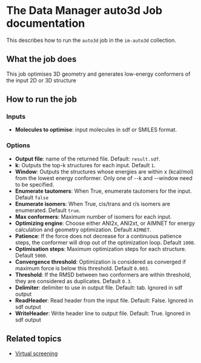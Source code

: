 # The Data Manager auto3d Job documentation

This describes how to run the `auto3d` job in the `im-auto3d` collection.

## What the job does

This job optimises 3D geometry and generates low-energy conformers of the input 2D or 3D structure


## How to run the job

### Inputs

* **Molecules to optimise**: input molecules in sdf or SMILES format.

### Options
* **Output file**: name of the returned file. Default: `result.sdf`.
* **k**: Outputs the top-k structures for each input. Default `1`.
* **Window**: Outputs the structures whose energies are within x (kcal/mol) from the lowest energy conformer. Only one of --k and --window need to be specified.
* **Enumerate tautomers**: When True, enumerate tautomers for the input. Default `false`
* **Enumerate isomers**: When True, cis/trans and r/s isomers are enumerated. Default `true`.
* **Max conformers**: Maximum number of isomers for each input.
* **Optimizing engine**: Choose either ANI2x, ANI2xt, or AIMNET for energy calculation and geometry optimization. Default `AIMNET`.
* **Patience**: If the force does not decrease for a continuous patience steps, the conformer will drop out of the optimization loop. Default `1000`.
* **Optimisation steps**: Maximum optimization steps for each structure. Default `5000`.
* **Convergence threshold**: Optimization is considered as converged if maximum force is below this threshold. Default `0.003`.
* **Threshold**: If the RMSD between two conformers are within threshold, they are considered as duplicates. Default `0.3`.
* **Delimiter**: delimiter to use in output file. Default: tab. Ignored in sdf output
* **ReadHeader**: Read header from the input file. Default: False. Ignored in sdf output
* **WriteHeader**: Write header line to output file. Default: True. Ignored in sdf output

## Related topics

* [Virtual screening](https://github.com/InformaticsMatters/virtual-screening)
